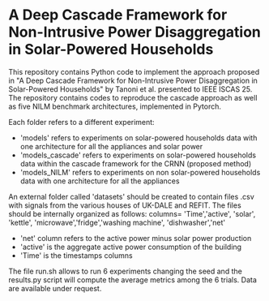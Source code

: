 # A Deep Cascade Framework for Non-Intrusive Power Disaggregation in Solar-Powered Households
This repository contains Python code to implement the approach proposed in "A Deep Cascade Framework for Non-Intrusive Power Disaggregation in Solar-Powered Households" by Tanoni et al. presented to IEEE ISCAS 25. The repository contains codes to reproduce the cascade approach as well as five NILM benchmark architectures, implemented in Pytorch. 

Each folder refers to a different experiment:
- 'models' refers to experiments on solar-powered households data with one architecture for all the appliances and solar power 
- 'models_cascade' refers to experiments on solar-powered households data within the cascade framework for the CRNN (proposed method)
- 'models_NILM' refers to experiments on non solar-powered households data with one architecture for all the appliances

An external folder called 'datasets' should be created to contain files .csv with signals from the various houses of UK-DALE and REFIT. The files should be internally organized as follows:
columns= 'Time','active', 'solar', 'kettle', 'microwave','fridge','washing machine', 'dishwasher','net' 
- 'net' column refers to the active power minus solar power production
- 'active' is the aggregate active power consumption of the building
- 'Time' is the timestamps columns

The file run.sh allows to run 6 experiments changing the seed and the results.py script will compute the average metrics among the 6 trials.
Data are available under request. 


